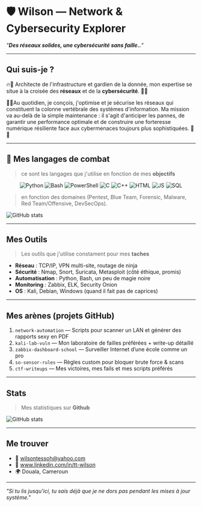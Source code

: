 # 🛡️ Wilson — Network & Cybersecurity Explorer

*"**Des réseaux solides, une cybersécurité sans faille..**"*

---

## Qui suis-je ?
🔥🧠 Architecte de l'infrastructure et gardien de la donnée, mon expertise se situe à la croisée des **réseaux** et de la **cybersécurité**. 🧠🔥

🎯🎯Au quotidien, je conçois, j'optimise et je sécurise les réseaux qui constituent la colonne vertébrale des systèmes d'information. Ma mission va au-delà de la simple maintenance : il s'agit d'anticiper les pannes, de garantir une performance optimale et de construire une forteresse numérique résiliente face aux cybermenaces toujours plus sophistiquées. 🎯🎯

---

## 🧠 Mes langages de combat

>ce sont les langages que j'utilise en fonction de mes **objectifs**
<p align="center">
  <img src="https://img.shields.io/badge/Python-%233776AB.svg?style=for-the-badge&logo=python&logoColor=white" alt="Python" />
  <img src="https://img.shields.io/badge/Bash/Shell-%234EAA25.svg?style=for-the-badge&logo=gnu-bash&logoColor=white" alt="Bash" />
  <img src="https://img.shields.io/badge/PowerShell-%235391FE.svg?style=for-the-badge&logo=powershell&logoColor=white" alt="PowerShell" />
  <img src="https://img.shields.io/badge/C-%2300599C.svg?style=for-the-badge&logo=c&logoColor=white" alt="C" />
  <img src="https://img.shields.io/badge/C++-%2300599C.svg?style=for-the-badge&logo=c%2B%2B&logoColor=white" alt="C++" />
  <img src="https://img.shields.io/badge/HTML5-%23E34F26.svg?style=for-the-badge&logo=html5&logoColor=white" alt="HTML" />
  <img src="https://img.shields.io/badge/JavaScript-%23F7DF1E.svg?style=for-the-badge&logo=javascript&logoColor=black" alt="JS" />
  <img src="https://img.shields.io/badge/SQL-%234479A1.svg?style=for-the-badge&logo=mysql&logoColor=white" alt="SQL" />
</p>

>en fonction des domaines (Pentest, Blue Team, Forensic, Malware, Red Team/Offensive, DevSecOps).

![GitHub stats](https://github-readme-stats.vercel.app/api/top-langs/?username=moi-237&layout=compact&theme=radical)

---

## Mes Outils
> Les outils que j'utilise constament pour mes **taches** 
- **Réseau** : TCP/IP, VPN multi-site, routage de ninja  
- **Sécurité** : Nmap, Snort, Suricata, Metasploit (côté éthique, promis)  
- **Automatisation** : Python, Bash, un peu de magie noire  
- **Monitoring** : Zabbix, ELK, Security Onion  
- **OS** : Kali, Debian, Windows (quand il fait pas de caprices)

---

## Mes arènes (projets GitHub)
1. `network-automation` — Scripts pour scanner un LAN et générer des rapports sexy en PDF  
2. `kali-lab-vuln` — Mon laboratoire de failles préférées + write-up détaillé  
3. `zabbix-dashboard-school` — Surveiller Internet d’une école comme un pro  
4. `so-sensor-rules` — Règles custom pour bloquer brute force & scans  
5. `ctf-writeups` — Mes victoires, mes fails et mes scripts préférés

---

## Stats
> Mes statistiques sur **Github**

![GitHub stats](https://github-readme-stats.vercel.app/api?username=moi-237&show_icons=true&theme=radical)

---

## Me trouver
- 📧 wilsontessoh@yahoo.com  
- 💼 www.linkedin.com/in/tt-wilson
- 🌍 Douala, Cameroun

---

*"Si tu lis jusqu’ici, tu sais déjà que je ne dors pas pendant les mises à jour système."*
